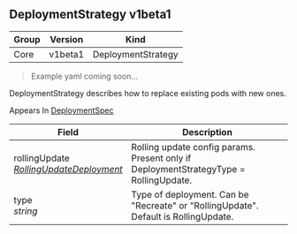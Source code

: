 ## DeploymentStrategy v1beta1

Group        | Version     | Kind
------------ | ---------- | -----------
Core | v1beta1 | DeploymentStrategy

> Example yaml coming soon...



DeploymentStrategy describes how to replace existing pods with new ones.

<aside class="notice">
Appears In  <a href="#deploymentspec-v1beta1">DeploymentSpec</a> </aside>

Field        | Description
------------ | -----------
rollingUpdate <br /> *[RollingUpdateDeployment](#rollingupdatedeployment-v1beta1)* | Rolling update config params. Present only if DeploymentStrategyType = RollingUpdate.
type <br /> *string* | Type of deployment. Can be "Recreate" or "RollingUpdate". Default is RollingUpdate.

